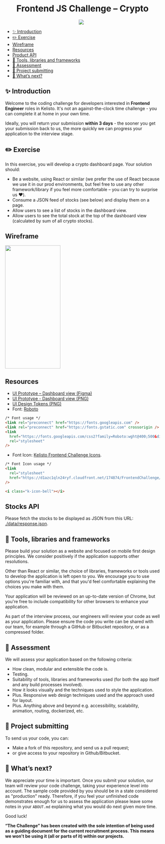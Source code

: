 <h1 align="center">Frontend JS Challenge – Crypto</h1>
<div align="center">
  <a style="margin-right: 8px;" href="https://github.com/kelkoo-services/kelisto-frontend-js-challenge-crypto/pulls">
    <img src="https://img.shields.io/badge/PRs-welcome-brightgreen.svg?style=flat-square" />
  </a>
</div>

<!-- START doctoc generated TOC please keep comment here to allow auto update -->
<!-- DON'T EDIT THIS SECTION, INSTEAD RE-RUN doctoc TO UPDATE -->

- [✨ Introduction](#-introduction)
- [✏️ Exercise](#-exercise)
- [Wireframe](#wireframe)
- [Resources](#resources)
- [Product API](#product-api)
- [🔨 Tools, libraries and frameworks](#-tools-libraries-and-frameworks)
- [💯 Assessment](#-assessment)
- [🚀 Project submitting](#-project-submitting)
- [🤘 What’s next?](#-whats-next)

<!-- END doctoc generated TOC please keep comment here to allow auto update -->

## ✨ Introduction

Welcome to the coding challenge for developers interested in **Frontend Engineer** roles in Kelisto. It's not an against-the-clock time challenge - you can complete it at home in your own time.

Ideally, you will return your submission **within 3 days** - the sooner you get your submission back to us, the more quickly we can progress your application to the interview stage.

## ✏️ Exercise

In this exercise, you will develop a crypto dashboard page. Your solution should:

- Be a website, using React or similar (we prefer the use of React because we use it in our prod environments, but feel free to use any other framework/library if you feel more comfortable – you can try to surprise us ❤️).
- Consume a JSON feed of stocks (see below) and display them on a page.
- Allow users to see a list of stocks in the dashboard view.
- Allow users to see the total stock at the top of the dashboard view (calculated by sum of all crypto stocks).

## Wireframe

<p align="left">
  <a href="./docs/wireframe-mobile.png"><img width="180" height="400" src="./docs/wireframe-mobile.png"></a>
</p>

## Resources

- [UI Prototype – Dashboard view (Figma)](https://www.figma.com/file/2OsAfZKX97PYus4AhwbbWO/Frontend-Challenge-%E2%80%93%C2%A0Crypto?node-id=0%3A1)
- [UI Prototype - Dashboard view (PNG)](./docs/wireframe-mobile.png)
- [UI Design Tokens (PNG)](./docs/design-tokens.png)
- Font: [Roboto](https://fonts.google.com/specimen/Roboto?sidebar.open=true&selection.family=Roboto:wght@400;500)

```html
/* Font usage */
<link rel="preconnect" href="https://fonts.googleapis.com" />
<link rel="preconnect" href="https://fonts.gstatic.com" crossorigin />
<link
  href="https://fonts.googleapis.com/css2?family=Roboto:wght@400;500&display=swap"
  rel="stylesheet"
/>
```

- Font Icon: [Kelisto Frontend Challenge Icons](https://d1azc1qln24ryf.cloudfront.net/174874/FrontendChallenge/style-cf.css?fhefj0).

```html
/* Font Icon usage */
<link
  rel="stylesheet"
  href="https://d1azc1qln24ryf.cloudfront.net/174874/FrontendChallenge/style-cf.css?fhefj0"
/>

<i class="k-icon-bell"></i>
```

## Stocks API

Please fetch the stocks to be displayed as JSON from this URL: [./data/response.json](ke-crypto-mocks/data/response.json).

## 🔨 Tools, libraries and frameworks

Please build your solution as a website and focused on mobile first design principles. We consider positively if the application supports other resolutions.

Other than React or similar, the choice of libraries, frameworks or tools used to develop the application is left open to you. We encourage you to use options you're familiar with, and that you'd feel comfortable explaining the choices you make with them.

Your application will be reviewed on an up-to-date version of Chrome, but you're free to include compatibility for other browsers to enhance your application.

As part of the interview process, our engineers will review your code as well as your application. Please ensure the code you write can be shared with our team, for example through a GitHub or Bitbucket repository, or as a compressed folder.

## 💯 Assessment

We will assess your application based on the following criteria:

- How clean, modular and extensible the code is.
- Testing.
- Suitability of tools, libraries and frameworks used (for both the app itself and any build processes involved).
- How it looks visually and the techniques used to style the application.
- Plus. Responsive web design techniques used and the approach used for layout.
- Plus. Anything above and beyond e.g. accessibility, scalability, animation, routing, dockerized, etc.

## 🚀 Project submitting

To send us your code, you can:

- Make a fork of this repository, and send us a pull request;
- or give access to your repository in Github/Bitbucket.

## 🤘 What’s next?

We appreciate your time is important. Once you submit your solution, our team will review your code challenge, taking your experience level into account. The sample code provided by you should be in a state considered as "production" ready. Therefore, if you feel your unfinished code demonstrates enough for us to assess the application please leave some notes in your `ABOUT.md` explaining what you would do next given more time.

Good luck!

**“The Challenge” has been created with the sole intention of being used as a guiding document for the current recruitment process. This means we won't be using it (all or parts of it) within our projects.**

